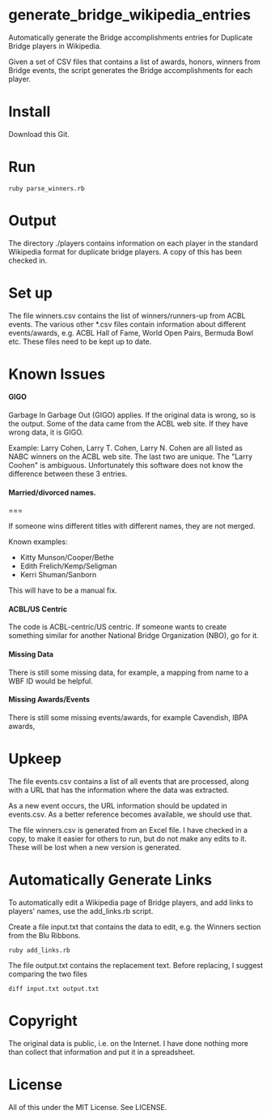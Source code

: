 generate_bridge_wikipedia_entries
=================================

Automatically generate the Bridge accomplishments entries for Duplicate Bridge players in Wikipedia.

Given a set of CSV files that contains a list of awards, honors, winners from Bridge events, the script generates the Bridge accomplishments for each player.

Install
==

Download this Git.


Run
==

    ruby parse_winners.rb


Output
==

The directory ./players contains information on each player in the standard Wikipedia format for duplicate bridge players. A copy of this has been checked in.

Set up
==

The file winners.csv contains the list of winners/runners-up from ACBL events. The various other *.csv files contain information about different events/awards, e.g. ACBL Hall of Fame, World Open Pairs, Bermuda Bowl etc. These files need to be kept up to date.

Known Issues
==


#### GIGO

Garbage In Garbage Out (GIGO) applies. If the original data is wrong, so is the output.
Some of the data came from the ACBL web site. If they have wrong data, it is GIGO.

Example: Larry Cohen, Larry T. Cohen, Larry N. Cohen are all listed as NABC winners on the ACBL web site. The last two are unique. The "Larry Coohen" is ambiguous. Unfortunately this software does not know the difference between these 3 entries.

#### Married/divorced names.
===

If someone wins different titles with different names, they are not merged.

Known examples:

  * Kitty Munson/Cooper/Bethe
  * Edith Frelich/Kemp/Seligman
  * Kerri Shuman/Sanborn

This will have to be a manual fix.

#### ACBL/US Centric
The code is ACBL-centric/US centric. If someone wants to create something similar for another National Bridge Organization (NBO), go for it.

#### Missing Data
There is still some missing data, for example, a mapping from name to a WBF ID would be helpful.

#### Missing Awards/Events
There is still some missing events/awards, for example Cavendish, IBPA awards,

Upkeep
==

The file events.csv contains a list of all events that are processed, along with a URL that has the information where the data was extracted.

As a new event occurs, the URL information should be updated in events.csv. As a better reference becomes available, we should use that.

The file winners.csv is generated from an Excel file. I have checked in a copy, to make it easier for others to run, but do not make any edits to it. These will be lost when a new version is generated.

Automatically Generate Links
==

To automatically edit a Wikipedia page of Bridge players, and add links to players' names, use the add_links.rb script.

Create a file input.txt that contains the data to edit, e.g. the Winners section from the Blu Ribbons.

    ruby add_links.rb

The file output.txt contains the replacement text. Before replacing, I suggest comparing the two files

    diff input.txt output.txt

Copyright
==

The original data is public, i.e. on the Internet. I have done nothing more than collect that information and put it in a spreadsheet.

License
==

All of this under the MIT License. See LICENSE.
